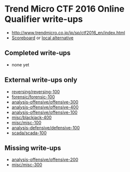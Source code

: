 # Trend Micro CTF 2016 Online Qualifier write-ups

* <http://www.trendmicro.co.jp/jp/sp/ctf2016_en/index.html>
* [Scoreboard](http://www.trendmicro.co.jp/jp/sp/ctf2016-qualifier/results/index.html) or [local alternative](scoreboard)

## Completed write-ups

* none yet

## External write-ups only

* [reversing/reversing-100](reversing/reversing-100)
* [forensic/forensic-100](forensic/forensic-100)
* [analysis-offensive/offensive-300](analysis-offensive/offensive-300)
* [analysis-offensive/offensive-400](analysis-offensive/offensive-400)
* [analysis-offensive/offensive-100](analysis-offensive/offensive-100)
* [misc/blackjack-400](misc/blackjack-400)
* [misc/misc-100](misc/misc-100)
* [analysis-defensive/defensive-100](analysis-defensive/defensive-100)
* [scada/scada-100](scada/scada-100)

## Missing write-ups

* [analysis-offensive/offensive-200](analysis-offensive/offensive-200)
* [misc/misc-300](misc/misc-300)
